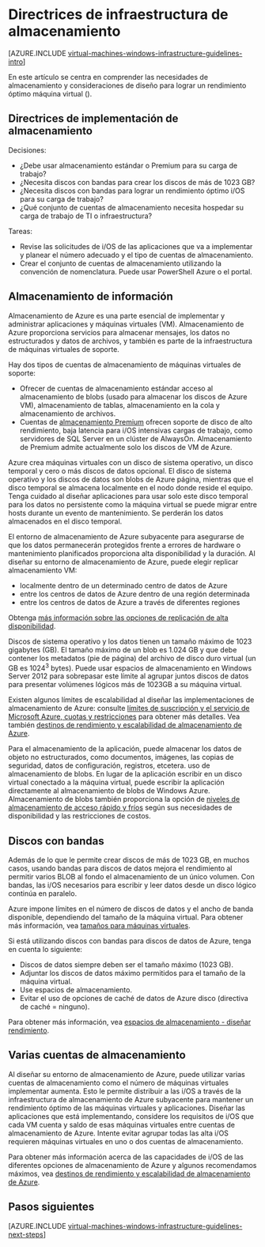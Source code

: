 <properties
    pageTitle="Directrices de soluciones de almacenamiento | Microsoft Azure"
    description="Obtenga información sobre las directrices de diseño e implementación claves para implementar soluciones de almacenamiento de servicios de infraestructura de Azure."
    documentationCenter=""
    services="virtual-machines-windows"
    authors="iainfoulds"
    manager="timlt"
    editor=""
    tags="azure-resource-manager"/>

<tags
    ms.service="virtual-machines-windows"
    ms.workload="infrastructure-services"
    ms.tgt_pltfrm="vm-windows"
    ms.devlang="na"
    ms.topic="article"
    ms.date="09/08/2016"
    ms.author="iainfou"/>

# <a name="storage-infrastructure-guidelines"></a>Directrices de infraestructura de almacenamiento

[AZURE.INCLUDE [virtual-machines-windows-infrastructure-guidelines-intro](../../includes/virtual-machines-windows-infrastructure-guidelines-intro.md)] 

En este artículo se centra en comprender las necesidades de almacenamiento y consideraciones de diseño para lograr un rendimiento óptimo máquina virtual ().


## <a name="implementation-guidelines-for-storage"></a>Directrices de implementación de almacenamiento

Decisiones:

- ¿Debe usar almacenamiento estándar o Premium para su carga de trabajo?
- ¿Necesita discos con bandas para crear los discos de más de 1023 GB?
- ¿Necesita discos con bandas para lograr un rendimiento óptimo i/OS para su carga de trabajo?
- ¿Qué conjunto de cuentas de almacenamiento necesita hospedar su carga de trabajo de TI o infraestructura?

Tareas:

- Revise las solicitudes de i/OS de las aplicaciones que va a implementar y planear el número adecuado y el tipo de cuentas de almacenamiento.
- Crear el conjunto de cuentas de almacenamiento utilizando la convención de nomenclatura. Puede usar PowerShell Azure o el portal.


## <a name="storage"></a>Almacenamiento de información

Almacenamiento de Azure es una parte esencial de implementar y administrar aplicaciones y máquinas virtuales (VM). Almacenamiento de Azure proporciona servicios para almacenar mensajes, los datos no estructurados y datos de archivos, y también es parte de la infraestructura de máquinas virtuales de soporte.

Hay dos tipos de cuentas de almacenamiento de máquinas virtuales de soporte:

- Ofrecer de cuentas de almacenamiento estándar acceso al almacenamiento de blobs (usado para almacenar los discos de Azure VM), almacenamiento de tablas, almacenamiento en la cola y almacenamiento de archivos.
- Cuentas de [almacenamiento Premium](../storage/storage-premium-storage.md) ofrecen soporte de disco de alto rendimiento, baja latencia para i/OS intensivas cargas de trabajo, como servidores de SQL Server en un clúster de AlwaysOn. Almacenamiento de Premium admite actualmente solo los discos de VM de Azure.

Azure crea máquinas virtuales con un disco de sistema operativo, un disco temporal y cero o más discos de datos opcional. El disco de sistema operativo y los discos de datos son blobs de Azure página, mientras que el disco temporal se almacena localmente en el nodo donde reside el equipo. Tenga cuidado al diseñar aplicaciones para usar solo este disco temporal para los datos no persistente como la máquina virtual se puede migrar entre hosts durante un evento de mantenimiento. Se perderán los datos almacenados en el disco temporal.

El entorno de almacenamiento de Azure subyacente para asegurarse de que los datos permanecerán protegidos frente a errores de hardware o mantenimiento planificados proporciona alta disponibilidad y la duración. Al diseñar su entorno de almacenamiento de Azure, puede elegir replicar almacenamiento VM:

- localmente dentro de un determinado centro de datos de Azure
- entre los centros de datos de Azure dentro de una región determinada
- entre los centros de datos de Azure a través de diferentes regiones

Obtenga [más información sobre las opciones de replicación de alta disponibilidad](../storage/storage-introduction.md#replication-for-durability-and-high-availability).

Discos de sistema operativo y los datos tienen un tamaño máximo de 1023 gigabytes (GB). El tamaño máximo de un blob es 1.024 GB y que debe contener los metadatos (pie de página) del archivo de disco duro virtual (un GB es 1024<sup>3</sup> bytes). Puede usar espacios de almacenamiento en Windows Server 2012 para sobrepasar este límite al agrupar juntos discos de datos para presentar volúmenes lógicos más de 1023GB a su máquina virtual.

Existen algunos límites de escalabilidad al diseñar las implementaciones de almacenamiento de Azure: consulte [límites de suscripción y el servicio de Microsoft Azure, cuotas y restricciones](azure-subscription-service-limits.md#storage-limits) para obtener más detalles. Vea también [destinos de rendimiento y escalabilidad de almacenamiento de Azure](../storage/storage-scalability-targets.md).

Para el almacenamiento de la aplicación, puede almacenar los datos de objeto no estructurados, como documentos, imágenes, las copias de seguridad, datos de configuración, registros, etcetera. uso de almacenamiento de blobs. En lugar de la aplicación escribir en un disco virtual conectado a la máquina virtual, puede escribir la aplicación directamente al almacenamiento de blobs de Windows Azure. Almacenamiento de blobs también proporciona la opción de [niveles de almacenamiento de acceso rápido y fríos](../storage/storage-blob-storage-tiers.md) según sus necesidades de disponibilidad y las restricciones de costos.


## <a name="striped-disks"></a>Discos con bandas
Además de lo que le permite crear discos de más de 1023 GB, en muchos casos, usando bandas para discos de datos mejora el rendimiento al permitir varios BLOB al fondo el almacenamiento de un único volumen. Con bandas, las i/OS necesarios para escribir y leer datos desde un disco lógico continúa en paralelo.

Azure impone límites en el número de discos de datos y el ancho de banda disponible, dependiendo del tamaño de la máquina virtual. Para obtener más información, vea [tamaños para máquinas virtuales](virtual-machines-windows-sizes.md).

Si está utilizando discos con bandas para discos de datos de Azure, tenga en cuenta lo siguiente:

- Discos de datos siempre deben ser el tamaño máximo (1023 GB).
- Adjuntar los discos de datos máximo permitidos para el tamaño de la máquina virtual.
- Use espacios de almacenamiento.
- Evitar el uso de opciones de caché de datos de Azure disco (directiva de caché = ninguno).

Para obtener más información, vea [espacios de almacenamiento - diseñar rendimiento](http://social.technet.microsoft.com/wiki/contents/articles/15200.storage-spaces-designing-for-performance.aspx).


## <a name="multiple-storage-accounts"></a>Varias cuentas de almacenamiento

Al diseñar su entorno de almacenamiento de Azure, puede utilizar varias cuentas de almacenamiento como el número de máquinas virtuales implementar aumenta. Esto le permite distribuir a las i/OS a través de la infraestructura de almacenamiento de Azure subyacente para mantener un rendimiento óptimo de las máquinas virtuales y aplicaciones. Diseñar las aplicaciones que está implementando, considere los requisitos de i/OS que cada VM cuenta y saldo de esas máquinas virtuales entre cuentas de almacenamiento de Azure. Intente evitar agrupar todas las alta i/OS requieren máquinas virtuales en uno o dos cuentas de almacenamiento.

Para obtener más información acerca de las capacidades de i/OS de las diferentes opciones de almacenamiento de Azure y algunos recomendamos máximos, vea [destinos de rendimiento y escalabilidad de almacenamiento de Azure](../storage/storage-scalability-targets.md).


## <a name="next-steps"></a>Pasos siguientes

[AZURE.INCLUDE [virtual-machines-windows-infrastructure-guidelines-next-steps](../../includes/virtual-machines-windows-infrastructure-guidelines-next-steps.md)] 